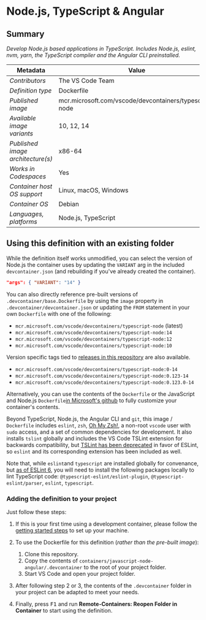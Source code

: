 # Node.js, TypeScript & Angular

## Summary

*Develop Node.js based applications in TypeScript. Includes Node.js, eslint, nvm, yarn, the TypeScript compiler and the Angular CLI preinstalled.*

| Metadata | Value |  
|----------|-------|
| *Contributors* | The VS Code Team |
| *Definition type* | Dockerfile |
| *Published image* | mcr.microsoft.com/vscode/devcontainers/typescript-node |
| *Available image variants* | 10, 12, 14 |
| *Published image architecture(s)* | x86-64 |
| *Works in Codespaces* | Yes |
| *Container host OS support* | Linux, macOS, Windows |
| *Container OS* | Debian |
| *Languages, platforms* | Node.js, TypeScript |

## Using this definition with an existing folder

While the definition itself works unmodified, you can select the version of Node.js the container uses by updating the `VARIANT` arg in the included `devcontainer.json` (and rebuilding if you've already created the container).

```json
"args": { "VARIANT": "14" }
```

You can also directly reference pre-built versions of `.devcontainer/base.Dockerfile` by using the `image` property in `.devcontainer/devcontainer.json` or updating the `FROM` statement in your own `Dockerfile` with one of the following:

- `mcr.microsoft.com/vscode/devcontainers/typescript-node` (latest)
- `mcr.microsoft.com/vscode/devcontainers/typescript-node:14`
- `mcr.microsoft.com/vscode/devcontainers/typescript-node:12`
- `mcr.microsoft.com/vscode/devcontainers/typescript-node:10`


Version specific tags tied to [releases in this repository](https://github.com/microsoft/vscode-dev-containers/releases) are also available.

- `mcr.microsoft.com/vscode/devcontainers/typescript-node:0-14`
- `mcr.microsoft.com/vscode/devcontainers/typescript-node:0.123-14`
- `mcr.microsoft.com/vscode/devcontainers/typescript-node:0.123.0-14`

Alternatively, you can use the contents of the `Dockerfile` or the JavaScript and Node.js `Dockerfile`[in Microsoft's github](https://github.com/microsoft/vscode-dev-containers/tree/master/containers/javascript-node) to fully customize your container's contents.

Beyond TypeScript, Node.js, the Angular CLI and `git`, this image / `Dockerfile` includes `eslint`, `zsh`, [Oh My Zsh!](https://ohmyz.sh/), a non-root `vscode` user with `sudo` access, and a set of common dependencies for development. It also installs `tslint` globally and includes the VS Code TSLint extension for backwards compatibility, but [TSLint has been deprecated](https://github.com/palantir/tslint/issues/4534) in favor of ESLint, so `eslint` and its corresponding extension has been included as well.

Note that, while `eslint`and `typescript` are installed globally for convenance, but [as of ESLint 6](https://eslint.org/docs/user-guide/migrating-to-6.0.0#-plugins-and-shareable-configs-are-no-longer-affected-by-eslints-location), you will need to install the following packages locally to lint TypeScript code: `@typescript-eslint/eslint-plugin`, `@typescript-eslint/parser`, `eslint`, `typescript`.

### Adding the definition to your project

Just follow these steps:

1. If this is your first time using a development container, please follow the [getting started steps](https://aka.ms/vscode-remote/containers/getting-started) to set up your machine.

2. To use the Dockerfile for this definition (*rather than the pre-built image*):
   1. Clone this repository.
   2. Copy the contents of `containers/javascript-node-angular/.devcontainer` to the root of your project folder.
   3. Start VS Code and open your project folder.

3. After following step 2 or 3, the contents of the `.devcontainer` folder in your project can be adapted to meet your needs.

4. Finally, press <kbd>F1</kbd> and run **Remote-Containers: Reopen Folder in Container** to start using the definition.
